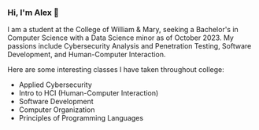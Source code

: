 ### Hi, I'm Alex 👋


I am a student at the College of William & Mary, seeking a Bachelor's in Computer Science with a Data Science minor as of October 2023. My passions include Cybersecurity Analysis and Penetration Testing, Software Development, and Human-Computer Interaction.

Here are some interesting classes I have taken throughout college:

- Applied Cybersecurity
- Intro to HCI (Human-Computer Interaction)
- Software Development
- Computer Organization
- Principles of Programming Languages


<!--
**BlockadeRunner/BlockadeRunner** is a ✨ _special_ ✨ repository because its `README.md` (this file) appears on your GitHub profile.

Here are some ideas to get you started:

- 🔭 I’m currently working on ...
- 🌱 I’m currently learning ...
- 👯 I’m looking to collaborate on ...
- 🤔 I’m looking for help with ...
- 💬 Ask me about ...
- 📫 How to reach me: ...
- 😄 Pronouns: ...
- ⚡ Fun fact: ...
-->
